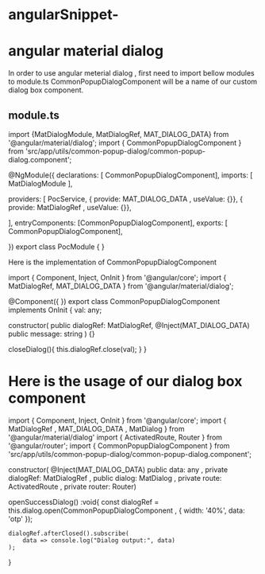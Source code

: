 # angularSnippet-


# angular material dialog 

In order to use angular meterial dialog , first need to import bellow modules to module.ts
CommonPopupDialogComponent will be a name of our custom dialog box component.

## module.ts
import {MatDialogModule, MatDialogRef, MAT_DIALOG_DATA} from '@angular/material/dialog';
import { CommonPopupDialogComponent } from 'src/app/utils/common-popup-dialog/common-popup-dialog.component';


@NgModule({
  declarations: [ CommonPopupDialogComponent],
  imports: [
    MatDialogModule
  ],
  
  providers: [
    PocService,
    { provide: MAT_DIALOG_DATA , useValue: {}},
    { provide: MatDialogRef , useValue: {}},

  ],
  entryComponents: [CommonPopupDialogComponent],
  exports: [ CommonPopupDialogComponent],
 
})
export class PocModule { }

Here is the implementation of CommonPopupDialogComponent


import { Component, Inject, OnInit } from '@angular/core';
import { MatDialogRef, MAT_DIALOG_DATA } from '@angular/material/dialog';

@Component({
})
export class CommonPopupDialogComponent implements OnInit {
  val: any;

 
  constructor(
             public dialogRef: MatDialogRef<OtpModelComponent>,
              @Inject(MAT_DIALOG_DATA) public message: string ) {}

  closeDialog(){
    this.dialogRef.close(val);
  }
}


# Here is the usage of our dialog box component 

import { Component, Inject, OnInit } from '@angular/core';
import { MatDialogRef , MAT_DIALOG_DATA , MatDialog } from '@angular/material/dialog'
import { ActivatedRoute, Router } from '@angular/router';
import { CommonPopupDialogComponent } from 'src/app/utils/common-popup-dialog/common-popup-dialog.component';


 constructor(
              @Inject(MAT_DIALOG_DATA) public data: any ,
              private dialogRef: MatDialogRef<CommonPopupDialogComponent> ,
              public dialog: MatDialog ,
              private route: ActivatedRoute , 
              private router: Router)
  
  
  openSuccessDialog() :void{
    const dialogRef  = this.dialog.open(CommonPopupDialogComponent , {
      width: '40%',
      data: 'otp'
    });

    dialogRef.afterClosed().subscribe(
        data => console.log("Dialog output:", data)
    );    
  }




